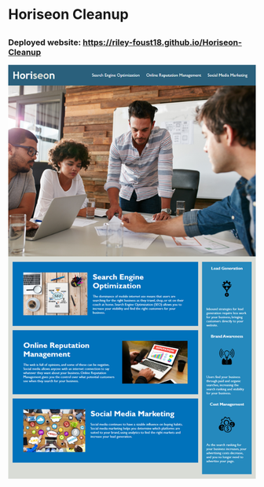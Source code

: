 # Horiseon Cleanup

## 

### Deployed website: https://riley-foust18.github.io/Horiseon-Cleanup

![](./assets/images/Refrence/horiseon-ref-image.png)
